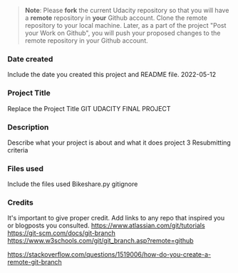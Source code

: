 >**Note**: Please **fork** the current Udacity repository so that you will have a **remote** repository in **your** Github account. Clone the remote repository to your local machine. Later, as a part of the project "Post your Work on Github", you will push your proposed changes to the remote repository in your Github account.

### Date created
Include the date you created this project and README file.
2022-05-12
### Project Title
Replace the Project Title
GIT UDACITY FINAL PROJECT
### Description
Describe what your project is about and what it does
project 3
Resubmitting criteria
### Files used
Include the files used
Bikeshare.py
gitignore
### Credits
It's important to give proper credit. Add links to any repo that inspired you or blogposts you consulted.
https://www.atlassian.com/git/tutorials
https://git-scm.com/docs/git-branch
https://www.w3schools.com/git/git_branch.asp?remote=github


https://stackoverflow.com/questions/1519006/how-do-you-create-a-remote-git-branch
